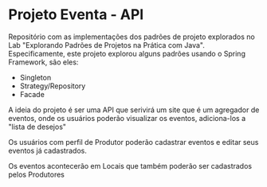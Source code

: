 # Projeto Eventa - API


Repositório com as implementações dos padrões de projeto explorados no Lab "Explorando Padrões de Projetos na Prática com Java". Especificamente, este projeto explorou alguns padrões usando o Spring Framework, são eles:
- Singleton
- Strategy/Repository
- Facade

A ideia do projeto é ser uma API que serivirá um site que é um agregador de eventos,
onde os usuários poderão visualizar os eventos, adiciona-los a "lista de desejos"

Os usuários com perfil de Produtor poderão cadastrar eventos e editar seus eventos já cadastrados.

Os eventos acontecerão em Locais que também poderão ser cadastrados pelos Produtores
